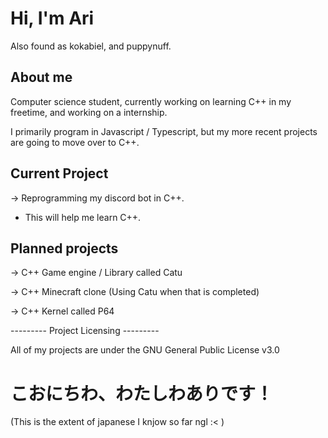 # Hi, I'm Ari
Also found as kokabiel, and puppynuff.

## About me
Computer science student, currently working on learning C++ in my freetime, and working on a internship.

I primarily program in Javascript / Typescript, but my more recent projects are going to move over to C++.

## Current Project
-> Reprogramming my discord bot in C++.
* This will help me learn C++.

## Planned projects
-> C++ Game engine / Library called Catu

-> C++ Minecraft clone (Using Catu when that is completed)

-> C++ Kernel called P64

 --------- Project Licensing ---------

All of my projects are under the GNU General Public License v3.0


# こおにちわ、わたしわありです！

(This is the extent of japanese I knjow so far ngl :< )
